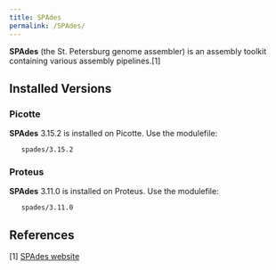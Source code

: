 ```yaml
---
title: SPAdes
permalink: /SPAdes/
---
```


**SPAdes** (the St. Petersburg genome assembler) is an assembly toolkit
containing various assembly pipelines.[1]

Installed Versions
------------------

### Picotte

**SPAdes** 3.15.2 is installed on Picotte. Use the modulefile:

`   spades/3.15.2`

### Proteus

**SPAdes** 3.11.0 is installed on Proteus. Use the modulefile:

`   spades/3.11.0`

References
----------

<references/>

[1] [SPAdes website](http://cab.spbu.ru/software/spades/)